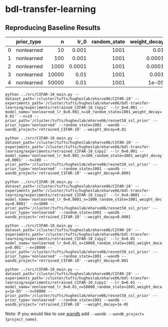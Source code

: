 # bdl-transfer-learning

## Reproducing Baseline Results

|    | prior_type   |     n |   lr_0 |   random_state |   weight_decay |
|---:|:-------------|------:|-------:|---------------:|---------------:|
|  0 | nonlearned   |    10 | 0.001  |           1001 |         0.01   |
|  1 | nonlearned   |   100 | 0.001  |           1001 |         0.0001 |
|  2 | nonlearned   |  1000 | 0.0001 |           1001 |         0.0001 |
|  3 | nonlearned   | 10000 | 0.01   |           1001 |         0.001  |
|  4 | nonlearned   | 50000 | 0.01   |           1001 |         1e-05  |

`python ../src/CIFAR-10_main.py --dataset_path='/cluster/tufts/hugheslab/eharve06/CIFAR-10' --experiments_path='/cluster/tufts/hugheslab/eharve06/bdl-transfer-learning/experiments/retrained_CIFAR-10_Copy1' --lr_0=0.001 --model_name='nonlearned_lr_0=0.001_n=10_random_state=1001_weight_decay=0.01' --n=10 --prior_path='/cluster/tufts/hugheslab/eharve06/resnet50_ssl_prior' --prior_type='nonlearned' --random_state=1001 --wandb --wandb_project='retrained_CIFAR-10' --weight_decay=0.01`

`python ../src/CIFAR-10_main.py --dataset_path='/cluster/tufts/hugheslab/eharve06/CIFAR-10' --experiments_path='/cluster/tufts/hugheslab/eharve06/bdl-transfer-learning/experiments/retrained_CIFAR-10_Copy1' --lr_0=0.001 --model_name='nonlearned_lr_0=0.001_n=100_random_state=1001_weight_decay=0.0001' --n=100 --prior_path='/cluster/tufts/hugheslab/eharve06/resnet50_ssl_prior' --prior_type='nonlearned' --random_state=1001 --wandb --wandb_project='retrained_CIFAR-10' --weight_decay=0.0001`

`python ../src/CIFAR-10_main.py --dataset_path='/cluster/tufts/hugheslab/eharve06/CIFAR-10' --experiments_path='/cluster/tufts/hugheslab/eharve06/bdl-transfer-learning/experiments/retrained_CIFAR-10_Copy1' --lr_0=0.0001 --model_name='nonlearned_lr_0=0.0001_n=1000_random_state=1001_weight_decay=0.0001' --n=1000 --prior_path='/cluster/tufts/hugheslab/eharve06/resnet50_ssl_prior' --prior_type='nonlearned' --random_state=1001 --wandb --wandb_project='retrained_CIFAR-10' --weight_decay=0.0001`

`python ../src/CIFAR-10_main.py --dataset_path='/cluster/tufts/hugheslab/eharve06/CIFAR-10' --experiments_path='/cluster/tufts/hugheslab/eharve06/bdl-transfer-learning/experiments/retrained_CIFAR-10_Copy1' --lr_0=0.01 --model_name='nonlearned_lr_0=0.01_n=10000_random_state=1001_weight_decay=0.001' --n=10000 --prior_path='/cluster/tufts/hugheslab/eharve06/resnet50_ssl_prior' --prior_type='nonlearned' --random_state=1001 --wandb --wandb_project='retrained_CIFAR-10' --weight_decay=0.001`

`python ../src/CIFAR-10_main.py --dataset_path='/cluster/tufts/hugheslab/eharve06/CIFAR-10' --experiments_path='/cluster/tufts/hugheslab/eharve06/bdl-transfer-learning/experiments/retrained_CIFAR-10_Copy1' --lr_0=0.01 --model_name='nonlearned_lr_0=0.01_n=50000_random_state=1001_weight_decay=1e-05' --n=50000 --prior_path='/cluster/tufts/hugheslab/eharve06/resnet50_ssl_prior' --prior_type='nonlearned' --random_state=1001 --wandb --wandb_project='retrained_CIFAR-10' --weight_decay=1e-05`

Note: If you would like to use [wandb](https://wandb.ai/) add `--wandb --wandb_project={project_name}`.
